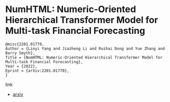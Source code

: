 # NumHTML: Numeric-Oriented Hierarchical Transformer Model for Multi-task Financial Forecasting

```
@misc{2201.01770,
Author = {Linyi Yang and Jiazheng Li and Ruihai Dong and Yue Zhang and Barry Smyth},
Title = {NumHTML: Numeric-Oriented Hierarchical Transformer Model for Multi-task Financial Forecasting},
Year = {2022},
Eprint = {arXiv:2201.01770},
}
```

link
- [arxiv](https://arxiv.org/abs/2201.01770)